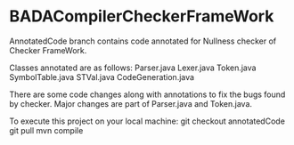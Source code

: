 # BADACompilerCheckerFrameWork

AnnotatedCode branch contains code annotated for Nullness checker of Checker FrameWork.

Classes annotated are as follows:
Parser.java
Lexer.java
Token.java
SymbolTable.java
STVal.java
CodeGeneration.java

There are some code changes along with annotations to fix the bugs found by checker. Major changes are part of Parser.java and Token.java.

To execute this project on your local machine:
git checkout annotatedCode
git pull
mvn compile
